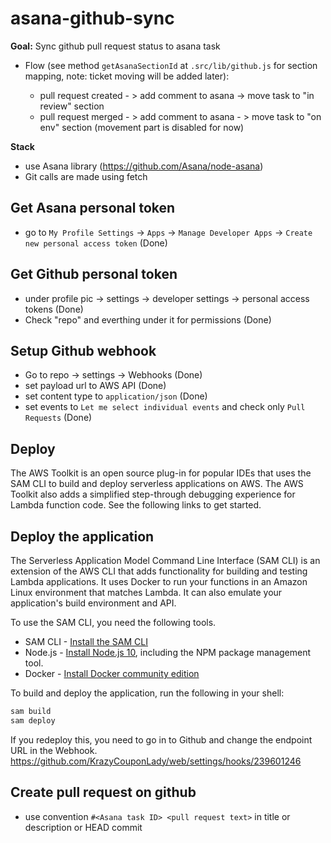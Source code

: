 # asana-github-sync

**Goal:** Sync github pull request status to asana task

-   Flow (see method `getAsanaSectionId` at `.src/lib/github.js` for section mapping, note: ticket moving will be added later):

    -   pull request created - > add comment to asana -> move task to "in review" section
    -   pull request merged - > add comment to asana - > move task to "on env" section (movement part is disabled for now)

**Stack**

-   use Asana library (https://github.com/Asana/node-asana)
-   Git calls are made using fetch

## Get Asana personal token

-   go to `My Profile Settings` -> `Apps` -> `Manage Developer Apps` -> `Create new personal access token` (Done)

## Get Github personal token

- under profile pic -> settings -> developer settings -> personal access tokens (Done)
- Check "repo" and everthing under it for permissions (Done)

## Setup Github webhook

-   Go to repo -> settings -> Webhooks (Done)
-   set payload url to AWS API (Done)
-   set content type to `application/json` (Done)
-   set events to `Let me select individual events` and check only `Pull Requests` (Done)

## Deploy

The AWS Toolkit is an open source plug-in for popular IDEs that uses the SAM CLI to build and deploy serverless applications on AWS. The AWS Toolkit also adds a simplified step-through debugging experience for Lambda function code. See the following links to get started.

## Deploy the application

The Serverless Application Model Command Line Interface (SAM CLI) is an extension of the AWS CLI that adds functionality for building and testing Lambda applications. It uses Docker to run your functions in an Amazon Linux environment that matches Lambda. It can also emulate your application's build environment and API.

To use the SAM CLI, you need the following tools.

* SAM CLI - [Install the SAM CLI](https://docs.aws.amazon.com/serverless-application-model/latest/developerguide/serverless-sam-cli-install.html)
* Node.js - [Install Node.js 10](https://nodejs.org/en/), including the NPM package management tool.
* Docker - [Install Docker community edition](https://hub.docker.com/search/?type=edition&offering=community)

To build and deploy the application, run the following in your shell:

```bash
sam build
sam deploy
```

If you redeploy this, you need to go in to Github and change the endpoint URL in the Webhook.
https://github.com/KrazyCouponLady/web/settings/hooks/239601246

## Create pull request on github

-   use convention `#<Asana task ID> <pull request text>` in title or description or HEAD commit
